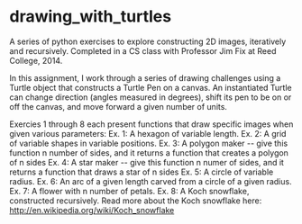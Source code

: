 # drawing_with_turtles
A series of python exercises to explore constructing 2D images, iteratively and recursively.
Completed in a CS class with Professor Jim Fix at Reed College, 2014.

In this assignment, I work through a series of drawing challenges using a Turtle object that constructs a Turtle Pen on a canvas. An instantiated Turtle can change direction (angles measured in degrees), shift its pen to be on or off the canvas, and move forward a given number of units.

Exercies 1 through 8 each present functions that draw specific images when given various parameters:
  Ex. 1: A hexagon of variable length.
  Ex. 2: A grid of variable shapes in variable positions.
  Ex. 3: A polygon maker -- give this function n number of sides, and it returns a function that creates a polygon of n sides
  Ex. 4: A star maker -- give this function n numer of sides, and it returns a function that draws a star of n sides
  Ex. 5: A circle of variable radius.
  Ex. 6: An arc of a given length carved from a circle of a given radius.
  Ex. 7: A flower with n number of petals.
  Ex. 8: A Koch snowflake, constructed recursively. Read more about the Koch snowflake here:  
  http://en.wikipedia.org/wiki/Koch_snowflake
  
   
